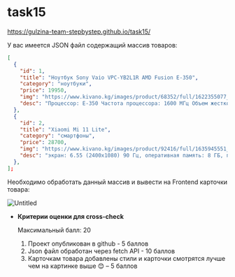# task15
https://gulzina-team-stepbystep.github.io/task15/ 

У вас имеется JSON файл содержащий массив товаров:

```json
[
  {
    "id": 1,
    "title": "Ноутбук Sony Vaio VPC-YB2L1R AMD Fusion E-350",
    "category": "ноутбуки",
    "price": 19950,
    "img": "https://www.kivano.kg/images/product/68352/full/1622355077_67139000.png",
    "desc": "Процессор: E-350 Частота процессора: 1600 МГц Объем жесткого диска: 320 ГБ Диагональ экрана: 11.6, Видеокарта: ATI Radeon HD 6310M Вес: 1.46 кг Оптический привод: DVD нет Bluetooth: есть Wi-Fi: есть",
  },
  {
    "id": 2,
    "title": "Xiaomi Mi 11 Lite",
    "category": "смартфоны",
    "price": 28700,
    "img": "https://www.kivano.kg/images/product/92416/full/1635945551_75038600.jpg",
    "desc": "экран: 6.55 (2400x1080) 90 Гц, оперативная память: 8 ГБ, память: 128 ГБ, слот для карты памяти, 3 камеры: 64 МП, 8 МП, 5 МП, аккумулятор: 4250 мА·ч, процессор: Qualcomm Snapdragon 780G, SIM-карты: 2 (nano SIM), операционная система: Android 11, беспроводные интерфейсы: NFC, Wi-Fi, Bluetooth 5.1, интернет: 5G, 4G LTE, вес: 159 г",
  },
];
```

Необходимо обработать данный массив и вывести на Frontend карточки товара:

![Untitled](https://s3-us-west-2.amazonaws.com/secure.notion-static.com/38aa8651-634f-493e-801c-0ccdc137fdd1/Untitled.png)

- **Критерии оценки для cross-check**
    
    Максимальный балл: 20
    
    1. Проект опубликован в github - 5 баллов
    2. Json файл обработан через fetch API - 10 баллов
    3. Карточкам товара добавлены стили и карточки смотрятся лучше чем на картинке выше 😊 – 5 баллов
